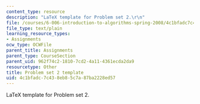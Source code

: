 ```yaml
---
content_type: resource
description: "LaTeX template for Problem set 2.\r\n"
file: /courses/6-006-introduction-to-algorithms-spring-2008/4c1bfadc7c438eb85c7a87ba2228ed57_ps2_template.tex
file_type: text/plain
learning_resource_types:
- Assignments
ocw_type: OCWFile
parent_title: Assignments
parent_type: CourseSection
parent_uid: 962f74c2-1810-7cd2-4a11-4361ecda2da9
resourcetype: Other
title: Problem set 2 template
uid: 4c1bfadc-7c43-8eb8-5c7a-87ba2228ed57
---
```

LaTeX template for Problem set 2.


